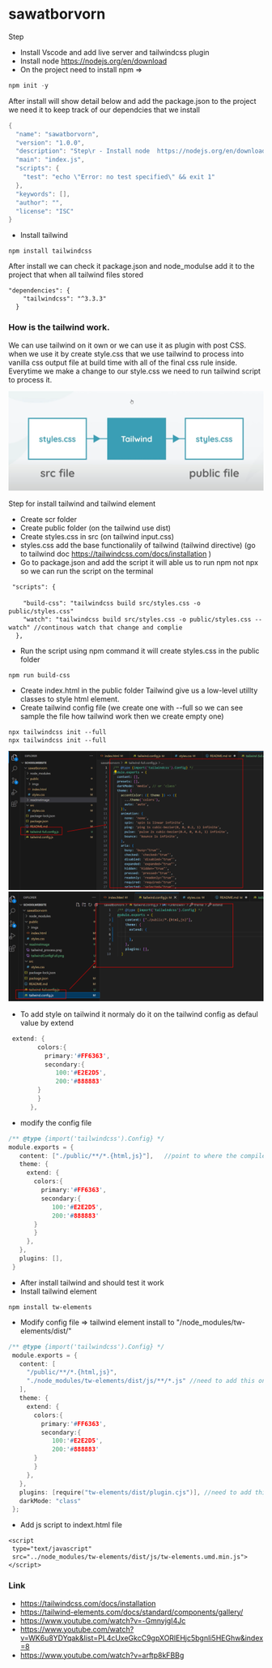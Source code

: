 # sawatborvorn
Step
- Install Vscode and add live server and tailwindcss plugin
- Install node  https://nodejs.org/en/download
- On the project need to install npm => 
```c
npm init -y
```
After install will show detail below and add the package.json to the project
we need it to keep track of our dependcies that we install 
```c
{
  "name": "sawatborvorn",
  "version": "1.0.0",
  "description": "Step\r - Install node  https://nodejs.org/en/download\r - On the project need to install npm => \r ```c\r npm init -y\r ```",
  "main": "index.js",
  "scripts": {
    "test": "echo \"Error: no test specified\" && exit 1"
  },
  "keywords": [],
  "author": "",
  "license": "ISC"
}
```
- Install tailwind 
```
npm install tailwindcss
```
After install we can check it package.json and node_modulse add it to the project that when all tailwind files stored
```
"dependencies": {
    "tailwindcss": "^3.3.3"
  }
```

### How is the tailwind work.
We can use tailwind on it own or we can use it as plugin with post CSS.
when we use it by create style.css that we use tailwind to process into vanilla css output file at build time
with all of the final css rule inside. Everytime we make a change to our style.css we need to run tailwind script to process it.

![Alt text](readmeImage/tailwind_process.png)

Step for install tailwind and tailwind element
- Create scr folder 
- Create public folder (on the tailwind use dist)
- Create styles.css in src (on tailwind input.css)
- styles.css add the base functionalily of tailwind (tailwind directive) (go to tailwind doc https://tailwindcss.com/docs/installation ) 
- Go to package.json and add the script it will able us to run npm not npx so we can run the script on the terminal
```
 "scripts": {
    
    "build-css": "tailwindcss build src/styles.css -o public/styles.css"
    "watch": "tailwindcss build src/styles.css -o public/styles.css --watch" //continous watch that change and complie
  },
```
- Run the script using npm command it will create styles.css in the public folder
```
npm run build-css
```
- Create index.html in the public folder
Tailwind give us a low-level utillty classes to style html element.
- Create tailwind config file (we create one with --full so we can see sample the file how tailwind work then we create empty one)
```
npx tailwindcss init --full  
npx tailwindcss init --full  
```
![Alt text](readmeImage/tailwindConfigFull.png)
![Alt text](readmeImage/tailwindConfig.png)

- To add style on tailwind it normaly do it on the tailwind config as defaul value by extend
```c
 extend: {
        colors:{
          primary:'#FF6363',
          secondary:{
             100:'#E2E2D5',
             200:'#888883'
        }
        }
      },
```
 - modify the config file 
 ```c
 /** @type {import('tailwindcss').Config} */
module.exports = {
    content: ["./public/**/*.{html,js}"],   //point to where the compile will put can do this way"./public/*.{html,js}"
    theme: {
      extend: {
        colors:{
          primary:'#FF6363',
          secondary:{
             100:'#E2E2D5',
             200:'#888883'
        }
        }
      },
    },
    plugins: [],
  }
 
 ```
 - After install tailwind and should test it work 
 - Install tailwind element 
 ```
 npm install tw-elements
 ```
 - Modify config file => tailwind element install to "/node_modules/tw-elements/dist/"
 ```c
 /** @type {import('tailwindcss').Config} */
  module.exports = {
    content: [
      "/public/**/*.{html,js}",
      "./node_modules/tw-elements/dist/js/**/*.js" //need to add this one
    ],
    theme: {
      extend: {
        colors:{
          primary:'#FF6363',
          secondary:{
             100:'#E2E2D5',
             200:'#888883'
        }
        }
      },
    },
    plugins: [require("tw-elements/dist/plugin.cjs")], //need to add this one
    darkMode: "class"
  };
 ```
 - Add js script to indext.html file
 ```
 <script
  type="text/javascript"
  src="../node_modules/tw-elements/dist/js/tw-elements.umd.min.js"></script>
 ```
 
### Link 
- https://tailwindcss.com/docs/installation
- https://tailwind-elements.com/docs/standard/components/gallery/
- https://www.youtube.com/watch?v=-GmnyjgI4Jc
- https://www.youtube.com/watch?v=WK6u8YDYqak&list=PL4cUxeGkcC9gpXORlEHjc5bgnIi5HEGhw&index=8
- https://www.youtube.com/watch?v=arftp8kFBBg